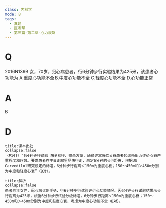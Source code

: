 ```yaml
---
class: 内科学
mode: B
tags:
  - 真题
  - 医考帮
  - 第三篇-第二章-心力衰竭
---
```


# Q
2016N139B 女，70岁，冠心病患者，行6分钟步行实验结果为425米，该患者心功能为
A.重度心功能不全
B.中度心功能不全
C.轻度心功能不全
D.心功能正常

# A
B
# D
```ad-note
title:课本出处
collapse:false
（P168）“6分钟步行试验 简单易行、安全方便，通过评定慢性心衰患者的运动耐力评价心衰严重程度和疗效。要求患者在平直走廊里尽快行走，测定6分钟的步行距离，根据US Carvedilol研究设定的标准，6分钟步行距离＜150m为重度心衰；150～450m和＞450m分别为中度和轻度心衰”（B对）。
```

```ad-summary
title:解析
collapse:false
患者老年女性，冠心病诊断明确，行6分钟步行试验评价心功能情况。因6分钟步行试验结果示步行距离为425米，根据6分钟步行试验分级标准，6分钟步行距离＜150m为重度心衰；150～450m和＞450m分别为中度和轻度心衰，考虑为中度心功能不全（B对）。
```

